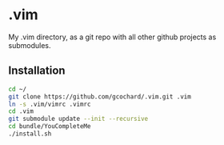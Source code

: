 # .vim
My .vim directory, as a git repo with all other github projects as submodules.

## Installation
```bash
cd ~/
git clone https://github.com/gcochard/.vim.git .vim
ln -s .vim/vimrc .vimrc
cd .vim
git submodule update --init --recursive
cd bundle/YouCompleteMe
./install.sh
```
